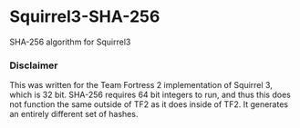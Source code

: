 # Squirrel3-SHA-256
SHA-256 algorithm for Squirrel3

### Disclaimer
This was written for the Team Fortress 2 implementation of Squirrel 3, which is 32 bit. SHA-256 requires 64 bit integers to run, and thus this does not function the same outside of TF2 as it does inside of TF2. It generates an entirely different set of hashes.

